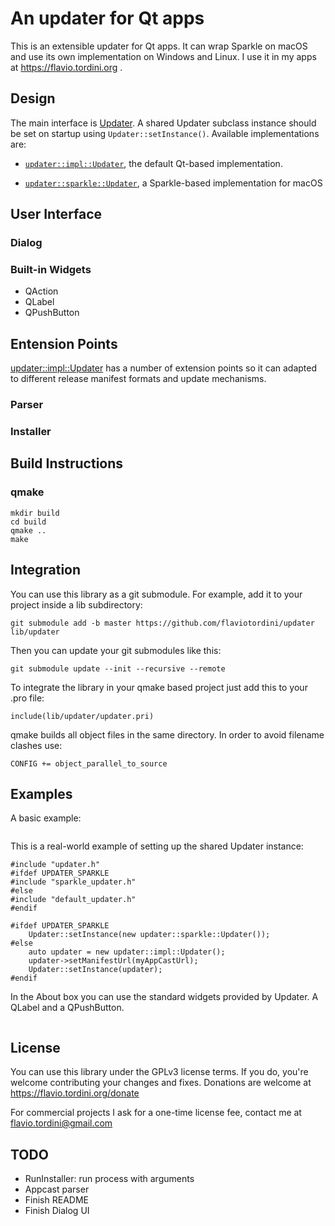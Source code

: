 # An updater for Qt apps

This is an extensible updater for Qt apps. It can wrap Sparkle on macOS and use its own implementation on Windows and Linux. I use it in my apps at https://flavio.tordini.org .

## Design

The main interface is [Updater](https://github.com/flaviotordini/updater/blob/master/src/updater.h). A shared Updater subclass instance should be set on startup using `Updater::setInstance()`. Available implementations are:

- [`updater::impl::Updater`](https://github.com/flaviotordini/updater/blob/master/src/impl/default_updater.h), the default Qt-based implementation.

- [`updater::sparkle::Updater`](https://github.com/flaviotordini/updater/blob/master/src/sparkle/sparkle_updater.h), a Sparkle-based implementation for macOS

## User Interface

### Dialog

### Built-in Widgets

- QAction
- QLabel
- QPushButton

## Entension Points

[updater::impl::Updater](https://github.com/flaviotordini/updater/blob/master/src/impl/default_updater.h) has a number of extension points so it can adapted to different release manifest formats and update mechanisms.

### Parser

### Installer

## Build Instructions

### qmake
```
mkdir build
cd build
qmake ..
make
```

## Integration

You can use this library as a git submodule. For example, add it to your project inside a lib subdirectory:

```
git submodule add -b master https://github.com/flaviotordini/updater lib/updater
```

Then you can update your git submodules like this:

```
git submodule update --init --recursive --remote
```

To integrate the library in your qmake based project just add this to your .pro file:

```
include(lib/updater/updater.pri)
```

qmake builds all object files in the same directory. In order to avoid filename clashes use:

```
CONFIG += object_parallel_to_source
```

## Examples

A basic example:

```

```

This is a real-world example of setting up the shared Updater instance:

```
#include "updater.h"
#ifdef UPDATER_SPARKLE
#include "sparkle_updater.h"
#else
#include "default_updater.h"
#endif

#ifdef UPDATER_SPARKLE
    Updater::setInstance(new updater::sparkle::Updater());
#else
    auto updater = new updater::impl::Updater();
    updater->setManifestUrl(myAppCastUrl);
    Updater::setInstance(updater);
#endif

```

In the About box you can use the standard widgets provided by Updater. A QLabel and a QPushButton.

```

```

## License

You can use this library under the GPLv3 license terms. If you do, you're welcome contributing your changes and fixes. Donations are welcome at https://flavio.tordini.org/donate

For commercial projects I ask for a one-time license fee, contact me at flavio.tordini@gmail.com

## TODO
- RunInstaller: run process with arguments
- Appcast parser
- Finish README
- Finish Dialog UI